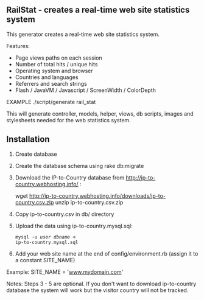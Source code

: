 ## RailStat - creates a real-time web site statistics system

This generator creates a real-time web site statistics system.

Features:
 * Page views paths on each session
 * Number of total hits / unique hits
 * Operating system and browser
 * Countries and languages
 * Referrers and search strings
 * Flash / JavaVM / Javascript / ScreenWidth / ColorDepth 
            
EXAMPLE
	./script/generate rail_stat

This will generate controller, models, helper, views, db scripts, images and stylesheets needed for the web statistics system.

## Installation 

 1. Create database
 2. Create the database schema using rake db:migrate
 3. Download the IP-to-Country database from http://ip-to-country.webhosting.info/ :

	 wget http://ip-to-country.webhosting.info/downloads/ip-to-country.csv.zip
	 unzip ip-to-country.csv.zip

 4. Copy ip-to-country.csv in db/ directory
 5. Upload the data using ip-to-country.mysql.sql:

	 <code>mysql -u _user_ _dbname_ < ip-to-country.mysql.sql</code>

 6. Add your web site name at the end of config/environment.rb (assign it to a constant SITE_NAME)
   
Example:
	SITE_NAME = 'www.mydomain.com'

Notes: Steps 3 - 5 are optional. If you don't want to download ip-to-country database the system will work but the visitor country will not be tracked.
